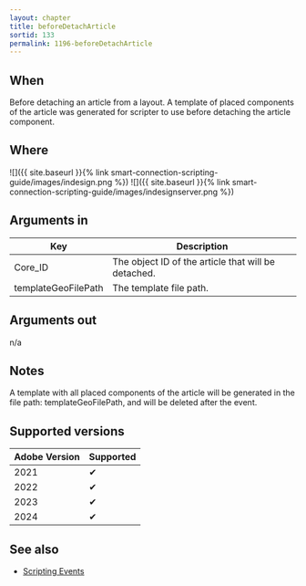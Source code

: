 ```yaml
---
layout: chapter
title: beforeDetachArticle
sortid: 133
permalink: 1196-beforeDetachArticle
---
```


## When

Before detaching an article from a layout. A template of placed components of the article was generated
for scripter to use before detaching the article component.

## Where

![]({{ site.baseurl }}{% link smart-connection-scripting-guide/images/indesign.png %}) ![]({{ site.baseurl }}{% link smart-connection-scripting-guide/images/indesignserver.png %})

## Arguments in

| Key                 | Description                                         |
| ------------------- | --------------------------------------------------- |
| Core_ID             | The object ID of the article that will be detached. |
| templateGeoFilePath | The template file path.                             |

## Arguments out

n/a

## Notes

A template with all placed components of the article will be generated in the file path: templateGeoFilePath, and will be deleted after the event.

## Supported versions

| Adobe Version | Supported |
| ------------- | --------- |
| 2021          | ✔         |
| 2022          | ✔         |
| 2023          | ✔         |
| 2024          | ✔         |

## See also

- [Scripting Events](./index.md)

